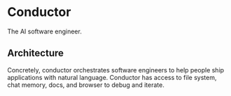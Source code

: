 # Conductor

The AI software engineer.

## Architecture

Concretely, conductor orchestrates software engineers to help people ship applications with natural language. Conductor has access to file system, chat memory, docs, and browser to debug and iterate.
